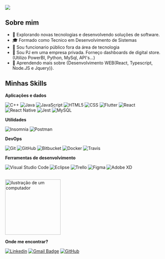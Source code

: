 ![](https://komarev.com/ghpvc/?username=phmcodess&color=006bed)

## Sobre mim

- 🤔 Explorando novas tecnologias e desenvolvendo soluções de software.
- 🎓 Formado como Tecnico em Desenvolvimento de Sistemas
- 💼 Sou funcionario público fora da área de tecnologia
- 💼 Sou PJ em uma empresa privada. Forneço dashboards de digital store. (Utilizo PowerBI, Python, MySql, API's...)
- 🌱 Aprendendo mais sobre {Desenvolvimento WEB(React, Typescript, Node.JS e Jquery)}.

## Minhas Skills

**Aplicações e dados**

![C++](https://img.shields.io/badge/-C++-333333?style=flat&logo=C%2B%2B&logoColor=00599C)
![Java](https://img.shields.io/badge/-Java-333333?style=flat&logo=Java&logoColor=007396)
![JavaScript](https://img.shields.io/badge/-JavaScript-333333?style=flat&logo=javascript)
![HTML5](https://img.shields.io/badge/-HTML5-333333?style=flat&logo=HTML5)
![CSS](https://img.shields.io/badge/-CSS-333333?style=flat&logo=CSS3&logoColor=1572B6)
![Flutter](https://img.shields.io/badge/-Flutter-333333?style=flat&logo=Flutter)
![React](https://img.shields.io/badge/-React-333333?style=flat&logo=react)
![React Native](https://img.shields.io/badge/-React%20Native-333333?style=flat&logo=react)
![Jest](https://img.shields.io/badge/-Jest-333333?style=flat&logo=jest)
![MySQL](https://img.shields.io/badge/-MySQL-333333?style=flat&logo=mysql)

**Utilidades**

![Insomnia](https://img.shields.io/badge/-Insomnia-333333?style=flat&logo=insomnia)
![Postman](https://img.shields.io/badge/-Postman-333333?style=flat&logo=postman)

**DevOps**

![Git](https://img.shields.io/badge/-Git-333333?style=flat&logo=git)
![GitHub](https://img.shields.io/badge/-GitHub-333333?style=flat&logo=github)
![Bitbucket](https://img.shields.io/badge/-Bitbucket-333333?style=flat&logo=bitbucket)
![Docker](https://img.shields.io/badge/-Docker-333333?style=flat&logo=docker)
![Travis](https://img.shields.io/badge/-Travis-333333?style=flat&logo=travis)

**Ferramentas de desenvolvimento**

![Visual Studio Code](https://img.shields.io/badge/-Visual%20Studio%20Code-333333?style=flat&logo=visual-studio-code&logoColor=007ACC)
![Eclipse](https://img.shields.io/badge/-Eclipse-333333?style=flat&logo=eclipse-ide&logoColor=2C2255)
![Trello](https://img.shields.io/badge/-Trello-333333?style=flat&logo=trello&logoColor=007ACC)
![Figma](https://img.shields.io/badge/-Figma-333333?style=flat&logo=figma&logoColor=007ACC)
![Adobe XD](https://img.shields.io/badge/-Adobe%20XD-333333?style=flat&logo=adobe-xd&logoColor=007ACC)

<br/>

<a href="https://github.com/phmcodess" title="Perfil do Paulo">
  <img src="https://raw.githubusercontent.com/MicaelliMedeiros/micaellimedeiros/master/image/computer-illustration.png" alt="ilustração de um computador" min-width="180px" max-width="180px" width="180px" align="top">
</a> <br>

**Onde me encontrar?**

[![Linkedin](https://img.shields.io/badge/-phmcodes-blue?style=flat-square&logo=Linkedin&logoColor=white&link=https://www.linkedin.com/in/phmcodes/)](https://www.linkedin.com/in/phmcodes/)
[![Gmail Badge](https://img.shields.io/badge/-phmcodes77@email.com-006bed?style=flat-square&logo=Gmail&logoColor=white&link=mailto:SEU-EMAIL)](mailto:phmcodes77@gmail.com)
[![GitHub](https://img.shields.io/github/followers/iuricode?label=follow&style=social)](https://github.com/phmcodess)
